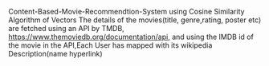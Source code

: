 Content-Based-Movie-Recommendtion-System using Cosine Similarity Algorithm of Vectors
The details of the movies(title, genre,rating, poster etc) are fetched using an API by TMDB, https://www.themoviedb.org/documentation/api, and using the IMDB id of the movie in the API,Each User has mapped with its wikipedia Description(name hyperlink) 


